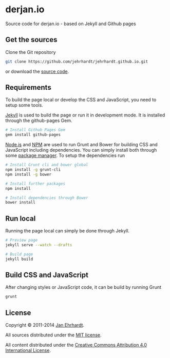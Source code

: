 derjan.io
==========

Source code for derjan.io - based on Jekyll and Github pages

Get the sources
---------------

Clone the Git repository

```sh
git clone https://github.com/jehrhardt/jehrhardt.github.io.git
```

or download the
[source code](https://github.com/jehrhardt/jehrhardt.github.io/archive/master.zip).

Requirements
------------

To build the page local or develop the CSS and JavaScript, you need to
setup some tools.

[Jekyll](http://jekyllrb.com) is used to build the page or run it in
development mode. It is installed through the github-pages Gem.

```sh
# Install Github Pages Gem
gem install github-pages
```

[Node.js](http://nodejs.org) and [NPM](https://npmjs.org) are used to
run Grunt and Bower for building CSS and JavaScript including
dependencies. You can simply install both through some
[package manager](https://github.com/joyent/node/wiki/Installing-Node.js-via-package-manager).
To setup the dependencies run

```sh
# Install Grunt cli and bower global
npm install -g grunt-cli
npm install -g bower

# Install further packages
npm install

# Install dependencies through Bower
bower install
```

Run local
---------

Running the page local can simply be done through Jekyll.

```sh
# Preview page
jekyll serve --watch --drafts

# Build page
jekyll build
```

Build CSS and JavaScript
------------------------

After changing styles or JavaScript code, it can be build by running Grunt

```sh
grunt
```

License
-------

Copyright © 2011-2014 [Jan Ehrhardt](http://derjan.io).

All sources distributed under the
[MIT license](LICENSE).

All content distributed under the
[Creative Commons Attribution 4.0 International License](https://creativecommons.org/licenses/by/4.0/).
